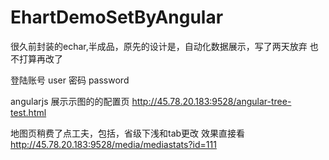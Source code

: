 # EhartDemoSetByAngular
很久前封装的echar,半成品，原先的设计是，自动化数据展示，写了两天放弃
也不打算再改了


登陆账号 user
密码 password

angularjs 展示示图的的配置页
http://45.78.20.183:9528/angular-tree-test.html


地图页稍费了点工夫，包括，省级下浅和tab更改
效果直接看 http://45.78.20.183:9528/media/mediastats?id=111













